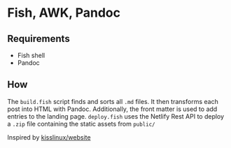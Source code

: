 # Fish, AWK, Pandoc

## Requirements

- Fish shell
- Pandoc

## How

The `build.fish` script finds and sorts all `.md` files. It then transforms each post into HTML with Pandoc. Additionally, the front matter is used to add entries to the landing page. `deploy.fish` uses the Netlify Rest API to deploy a `.zip` file containing the static assets from `public/`

Inspired by [kisslinux/website](https://github.com/kisslinux/website)
